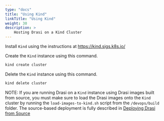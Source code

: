 ```yaml
---
type: "docs"
title: "Using Kind"
linkTitle: "Using Kind"
weight: 30
description: >
    Hosting Drasi on a Kind Cluster
---
```


Install `Kind` using the instructions at https://kind.sigs.k8s.io/

Create the `Kind` instance using this command.

```bash
kind create cluster
```

Delete the `Kind` instance using this command.

```bash
kind delete cluster
```

NOTE: If you are running Drasi on a `Kind` instance using Drasi images built from source, you must make sure to load the Drasi images onto the `Kind` cluster by running the `load-images-to-kind.sh` script from the `/devops/build` folder. The source-based deployment is fully described in [Deploying Drasi from Source](/administrator/platform-deployment/from-source)
